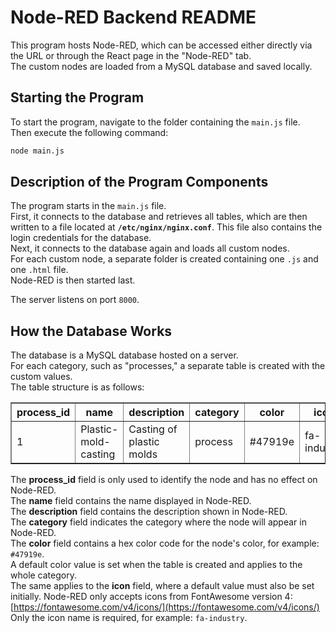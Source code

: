 # Node-RED Backend README

This program hosts Node-RED, which can be accessed either directly via the URL or through the React page in the "Node-RED" tab.  
The custom nodes are loaded from a MySQL database and saved locally.

## Starting the Program

To start the program, navigate to the folder containing the `main.js` file.  
Then execute the following command:  
```bash
node main.js
```

## Description of the Program Components

The program starts in the `main.js` file.  
First, it connects to the database and retrieves all tables, which are then written to a file located at **`/etc/nginx/nginx.conf`**. This file also contains the login credentials for the database.  
Next, it connects to the database again and loads all custom nodes.  
For each custom node, a separate folder is created containing one `.js` and one `.html` file.  
Node-RED is then started last.  

The server listens on port `8000`.

## How the Database Works

The database is a MySQL database hosted on a server.  
For each category, such as "processes," a separate table is created with the custom values.  
The table structure is as follows:

<table border="1">
  <tr>
    <th>process_id</th>
    <th>name</th>
    <th>description</th>
    <th>category</th>
    <th>color</th>
    <th>icon</th>
  </tr>
  <tr>
    <td>1</td>
    <td>Plastic-mold-casting</td>
    <td>Casting of plastic molds</td>
    <td>process</td>
    <td>#47919e</td>
    <td>fa-industry</td>
  </tr>
</table>

The **process_id** field is only used to identify the node and has no effect on Node-RED.  
The **name** field contains the name displayed in Node-RED.  
The **description** field contains the description shown in Node-RED.  
The **category** field indicates the category where the node will appear in Node-RED.  
The **color** field contains a hex color code for the node's color, for example: `#47919e`.  
A default color value is set when the table is created and applies to the whole category.  
The same applies to the **icon** field, where a default value must also be set initially. Node-RED only accepts icons from FontAwesome version 4:  
[https://fontawesome.com/v4/icons/](https://fontawesome.com/v4/icons/)  
Only the icon name is required, for example: `fa-industry`.